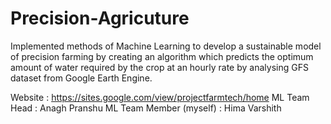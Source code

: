 # Precision-Agricuture
Implemented methods of Machine Learning to develop a sustainable model of precision farming by creating an algorithm which predicts the optimum amount of water 
required by the crop at an hourly rate by analysing GFS dataset from Google Earth Engine.

Website : https://sites.google.com/view/projectfarmtech/home
ML Team Head : Anagh Pranshu
ML Team Member (myself) : Hima Varshith
